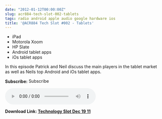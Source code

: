 ```yaml
---
date: "2012-01-12T00:00:00Z"
slug: acr884-tech-slot-002-tablets
tags: radio android apple audio google hardware ios
title: '@ACR884 Tech Slot #002 - Tablets'
---
```


<ul>
	<li>iPad</li>
	<li>Motorola Xoom</li>
	<li>HP Slate</li>
	<li>Android tablet apps</li>
	<li>iOs tablet apps</li>
</ul>
In this episode Patrick and Neil discuss the main players in the tablet market as well as Neils top Android and iOs tablet apps.

<strong>Subscribe:</strong> <a href="//itunes.apple.com/ie/podcast//id494862406" target="_blank"><img title="iTunes Podcast Button" src="http://dueyfinster.files.wordpress.com/2012/01/itunes_podcast.gif" alt="Subscribe to ACR884 Tech Slot in iTunes!" width="80" height="15" /></a>

<audio controls="controls">
  <source src="http://dueyfinster.files.wordpress.com/2012/01/technologydec1911.mp3" type="audio/mp3" />
  Your browser does not support the audio tag.
</audio>

<strong></strong><strong>Download Link: <a href="http://dueyfinster.files.wordpress.com/2012/01/technologydec1911.mp3">Technology Slot Dec 19 11</a>
</strong>
